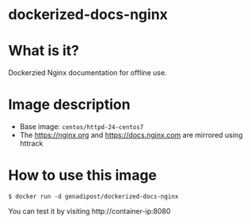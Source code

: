 # dockerized-docs-nginx

# What is it? #
Dockerzied Nginx documentation for offline use.

# Image description #
- Base image: `centos/httpd-24-centos7`
- The https://nginx.org and https://docs.nginx.com are mirrored using httrack 

# How to use this image #

```console
$ docker run -d genadipost/dockerized-docs-nginx
```

You can test it by visiting http://container-ip:8080
